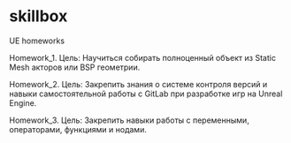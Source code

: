 # skillbox
UE homeworks

Homework_1. Цель: Научиться собирать полноценный объект из Static Mesh акторов или BSP геометрии.

Homework_2. Цель: Закрепить знания о системе контроля версий и навыки самостоятельной работы с GitLab при разработке игр на Unreal Engine.

Homework_3. Цель: Закрепить навыки работы с переменными, операторами, функциями и нодами.

